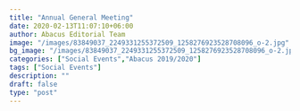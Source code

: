 ```yaml
---
title: "Annual General Meeting"
date: 2020-02-13T11:07:10+06:00
author: Abacus Editorial Team
image: "/images/83849037_2249331255372509_1258276923528708096_o-2.jpg"
bg_image: "/images/83849037_2249331255372509_1258276923528708096_o-2.jpg"
categories: ["Social Events","Abacus 2019/2020"]
tags: ["Social Events"]
description: ""
draft: false
type: "post"
---
```

